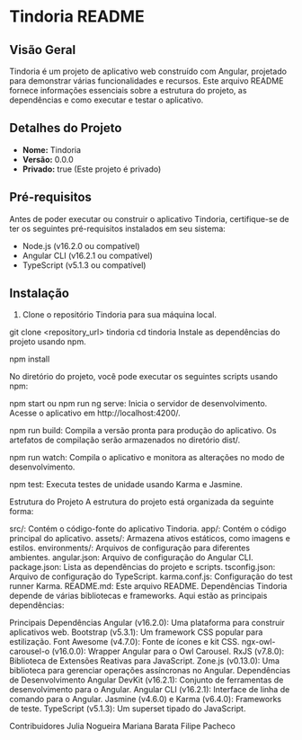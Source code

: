 # Tindoria README

## Visão Geral

Tindoria é um projeto de aplicativo web construído com Angular, projetado para demonstrar várias funcionalidades e recursos. 
Este arquivo README fornece informações essenciais sobre a estrutura do projeto, as dependências e como executar e testar o aplicativo.

## Detalhes do Projeto

- **Nome:** Tindoria
- **Versão:** 0.0.0
- **Privado:** true (Este projeto é privado)

## Pré-requisitos

Antes de poder executar ou construir o aplicativo Tindoria, certifique-se de ter os seguintes pré-requisitos instalados em seu sistema:

- Node.js (v16.2.0 ou compatível)
- Angular CLI (v16.2.1 ou compatível)
- TypeScript (v5.1.3 ou compatível)

## Instalação

1. Clone o repositório Tindoria para sua máquina local.
   
git clone <repository_url> tindoria
cd tindoria
Instale as dependências do projeto usando npm.

npm install

No diretório do projeto, você pode executar os seguintes scripts usando npm:

npm start ou npm run ng serve: Inicia o servidor de desenvolvimento. 
Acesse o aplicativo em http://localhost:4200/.

npm run build: Compila a versão pronta para produção do aplicativo. 
Os artefatos de compilação serão armazenados no diretório dist/.

npm run watch: Compila o aplicativo e monitora as alterações no modo de desenvolvimento.

npm test: Executa testes de unidade usando Karma e Jasmine.

Estrutura do Projeto
A estrutura do projeto está organizada da seguinte forma:

src/: Contém o código-fonte do aplicativo Tindoria.
app/: Contém o código principal do aplicativo.
assets/: Armazena ativos estáticos, como imagens e estilos.
environments/: Arquivos de configuração para diferentes ambientes.
angular.json: Arquivo de configuração do Angular CLI.
package.json: Lista as dependências do projeto e scripts.
tsconfig.json: Arquivo de configuração do TypeScript.
karma.conf.js: Configuração do test runner Karma.
README.md: Este arquivo README.
Dependências
Tindoria depende de várias bibliotecas e frameworks. Aqui estão as principais dependências:

Principais Dependências
Angular (v16.2.0): Uma plataforma para construir aplicativos web.
Bootstrap (v5.3.1): Um framework CSS popular para estilização.
Font Awesome (v4.7.0): Fonte de ícones e kit CSS.
ngx-owl-carousel-o (v16.0.0): Wrapper Angular para o Owl Carousel.
RxJS (v7.8.0): Biblioteca de Extensões Reativas para JavaScript.
Zone.js (v0.13.0): Uma biblioteca para gerenciar operações assíncronas no Angular.
Dependências de Desenvolvimento
Angular DevKit (v16.2.1): Conjunto de ferramentas de desenvolvimento para o Angular.
Angular CLI (v16.2.1): Interface de linha de comando para o Angular.
Jasmine (v4.6.0) e Karma (v6.4.0): Frameworks de teste.
TypeScript (v5.1.3): Um superset tipado do JavaScript.

Contribuidores
Julia Nogueira
Mariana Barata
Filipe Pacheco
